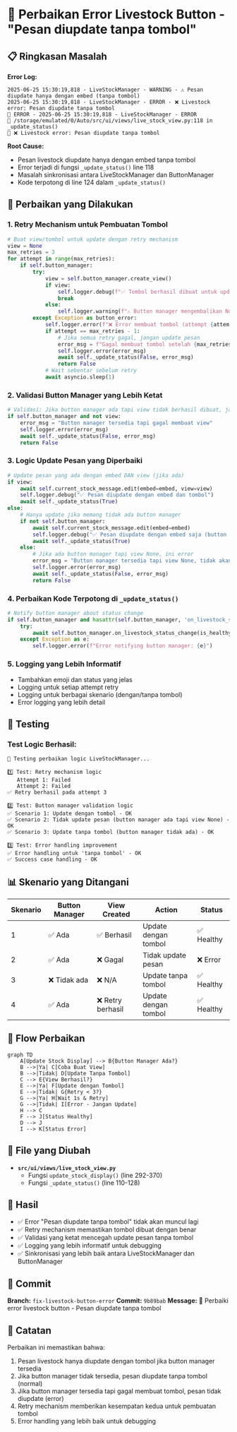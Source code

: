 # 🐛 Perbaikan Error Livestock Button - "Pesan diupdate tanpa tombol"

## 📋 Ringkasan Masalah

**Error Log:**
```
2025-06-25 15:30:19,818 - LiveStockManager - WARNING - ⚠️ Pesan diupdate hanya dengan embed (tanpa tombol)
2025-06-25 15:30:19,818 - LiveStockManager - ERROR - ❌ Livestock error: Pesan diupdate tanpa tombol
🔴 ERROR - 2025-06-25 15:30:19,818 - LiveStockManager - ERROR
📍 /storage/emulated/0/Auto/src/ui/views/live_stock_view.py:118 in _update_status()
💬 ❌ Livestock error: Pesan diupdate tanpa tombol
```

**Root Cause:**
- Pesan livestock diupdate hanya dengan embed tanpa tombol
- Error terjadi di fungsi `_update_status()` line 118
- Masalah sinkronisasi antara LiveStockManager dan ButtonManager
- Kode terpotong di line 124 dalam `_update_status()`

## 🔧 Perbaikan yang Dilakukan

### 1. **Retry Mechanism untuk Pembuatan Tombol**
```python
# Buat view/tombol untuk update dengan retry mechanism
view = None
max_retries = 3
for attempt in range(max_retries):
    if self.button_manager:
        try:
            view = self.button_manager.create_view()
            if view:
                self.logger.debug(f"✅ Tombol berhasil dibuat untuk update stock (attempt {attempt + 1})")
                break
            else:
                self.logger.warning(f"⚠️ Button manager mengembalikan None (attempt {attempt + 1})")
        except Exception as button_error:
            self.logger.error(f"❌ Error membuat tombol (attempt {attempt + 1}): {button_error}")
            if attempt == max_retries - 1:
                # Jika semua retry gagal, jangan update pesan
                error_msg = f"Gagal membuat tombol setelah {max_retries} percobaan: {str(button_error)}"
                self.logger.error(error_msg)
                await self._update_status(False, error_msg)
                return False
            # Wait sebentar sebelum retry
            await asyncio.sleep(1)
```

### 2. **Validasi Button Manager yang Lebih Ketat**
```python
# Validasi: Jika button manager ada tapi view tidak berhasil dibuat, jangan lanjutkan
if self.button_manager and not view:
    error_msg = "Button manager tersedia tapi gagal membuat view"
    self.logger.error(error_msg)
    await self._update_status(False, error_msg)
    return False
```

### 3. **Logic Update Pesan yang Diperbaiki**
```python
# Update pesan yang ada dengan embed DAN view (jika ada)
if view:
    await self.current_stock_message.edit(embed=embed, view=view)
    self.logger.debug("✅ Pesan diupdate dengan embed dan tombol")
    await self._update_status(True)
else:
    # Hanya update jika memang tidak ada button manager
    if not self.button_manager:
        await self.current_stock_message.edit(embed=embed)
        self.logger.debug("✅ Pesan diupdate dengan embed saja (button manager tidak tersedia)")
        await self._update_status(True)
    else:
        # Jika ada button manager tapi view None, ini error
        error_msg = "Button manager tersedia tapi view None, tidak akan update pesan"
        self.logger.error(error_msg)
        await self._update_status(False, error_msg)
        return False
```

### 4. **Perbaikan Kode Terpotong di `_update_status()`**
```python
# Notify button manager about status change
if self.button_manager and hasattr(self.button_manager, 'on_livestock_status_change'):
    try:
        await self.button_manager.on_livestock_status_change(is_healthy, error)
    except Exception as e:
        self.logger.error(f"Error notifying button manager: {e}")
```

### 5. **Logging yang Lebih Informatif**
- Tambahkan emoji dan status yang jelas
- Logging untuk setiap attempt retry
- Logging untuk berbagai skenario (dengan/tanpa tombol)
- Error logging yang lebih detail

## 🧪 Testing

### Test Logic Berhasil:
```
🧪 Testing perbaikan logic LiveStockManager...

1️⃣ Test: Retry mechanism logic
   Attempt 1: Failed
   Attempt 2: Failed
✅ Retry berhasil pada attempt 3

2️⃣ Test: Button manager validation logic
✅ Scenario 1: Update dengan tombol - OK
✅ Scenario 2: Tidak update pesan (button manager ada tapi view None) - OK
✅ Scenario 3: Update tanpa tombol (button manager tidak ada) - OK

3️⃣ Test: Error handling improvement
✅ Error handling untuk 'tanpa tombol' - OK
✅ Success case handling - OK
```

## 📊 Skenario yang Ditangani

| Skenario | Button Manager | View Created | Action | Status |
|----------|----------------|--------------|--------|--------|
| 1 | ✅ Ada | ✅ Berhasil | Update dengan tombol | ✅ Healthy |
| 2 | ✅ Ada | ❌ Gagal | Tidak update pesan | ❌ Error |
| 3 | ❌ Tidak ada | ❌ N/A | Update tanpa tombol | ✅ Healthy |
| 4 | ✅ Ada | ❌ Retry berhasil | Update dengan tombol | ✅ Healthy |

## 🔄 Flow Perbaikan

```mermaid
graph TD
    A[Update Stock Display] --> B{Button Manager Ada?}
    B -->|Ya| C[Coba Buat View]
    B -->|Tidak| D[Update Tanpa Tombol]
    C --> E{View Berhasil?}
    E -->|Ya| F[Update dengan Tombol]
    E -->|Tidak| G{Retry < 3?}
    G -->|Ya| H[Wait 1s & Retry]
    G -->|Tidak| I[Error - Jangan Update]
    H --> C
    F --> J[Status Healthy]
    D --> J
    I --> K[Status Error]
```

## 📁 File yang Diubah

- **`src/ui/views/live_stock_view.py`**
  - Fungsi `update_stock_display()` (line 292-370)
  - Fungsi `_update_status()` (line 110-128)

## 🚀 Hasil

- ✅ Error "Pesan diupdate tanpa tombol" tidak akan muncul lagi
- ✅ Retry mechanism memastikan tombol dibuat dengan benar
- ✅ Validasi yang ketat mencegah update pesan tanpa tombol
- ✅ Logging yang lebih informatif untuk debugging
- ✅ Sinkronisasi yang lebih baik antara LiveStockManager dan ButtonManager

## 🔗 Commit

**Branch:** `fix-livestock-button-error`
**Commit:** `9b89bab`
**Message:** 🐛 Perbaiki error livestock button - Pesan diupdate tanpa tombol

## 📝 Catatan

Perbaikan ini memastikan bahwa:
1. Pesan livestock hanya diupdate dengan tombol jika button manager tersedia
2. Jika button manager tidak tersedia, pesan diupdate tanpa tombol (normal)
3. Jika button manager tersedia tapi gagal membuat tombol, pesan tidak diupdate (error)
4. Retry mechanism memberikan kesempatan kedua untuk pembuatan tombol
5. Error handling yang lebih baik untuk debugging
